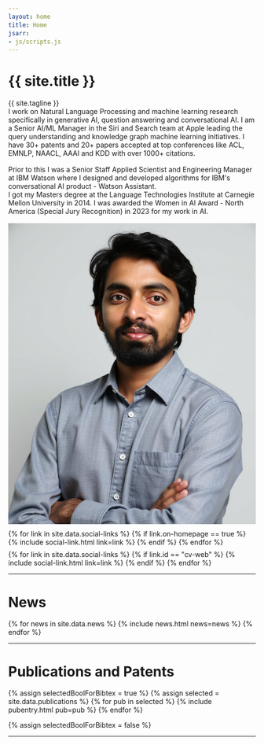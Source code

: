 ```yaml
---
layout: home
title: Home
jsarr:
- js/scripts.js
---
```


<div id ="intro-wrapper" class="l-page">
	<div id="intro-title-wrapper" class="intro-left">
		<h1 id="intro-title">{{ site.title }}</h1>
		<div id="intro-subtitle">
			{{ site.tagline }} 
		</div>
	</div>
	<div class="intro-left">
	<div class="intro-left">
		I work on Natural Language Processing and machine learning research specifically in generative AI, question answering and conversational AI. I am a Senior AI/ML Manager in the Siri and Search team at Apple leading the query understanding and knowledge graph machine learning initiatives. I have 30+ patents and 20+ papers accepted at top conferences like ACL, EMNLP, NAACL, AAAI and KDD with over 1000+ citations.  
	</div>
	<div style="height: 1rem"></div>
	<div>
        Prior to this I was a Senior Staff Applied Scientist and Engineering Manager at IBM Watson where I designed and developed algorithms for IBM's conversational AI product - Watson Assistant. 
	</div>
	<div class="intro-left">
        I got my Masters degree at the Language Technologies Institute at Carnegie Mellon University in 2014. I was awarded the Women in AI Award - North America (Special Jury Recognition) in 2023 for my work in AI.  
	</div>
	<div style="height: 1rem"></div>
</div>

<div class="intro-right">
	<img id="intro-image" class="intro-right" src="/images/profile.jpeg">
	<div style="height: 0.5rem"></div>
	<div id="intro-image-links" class="intro-right">
		{% for link in site.data.social-links %}
			{% if link.on-homepage == true %}
				{% include social-link.html link=link %}
			{% endif %}
		{% endfor %}
	</div>
	<div style="height: 0.5rem"></div>
	<div id="intro-cv-wrapper" class="intro-right">
		{% for link in site.data.social-links %}
			{% if link.id == "cv-web" %}
				{% include social-link.html link=link %}
			{% endif %}
		{% endfor %}
	</div>
	</div>
</div>




<hr class="l-page">

# News
{% for news in site.data.news %}
{% include news.html news=news %}
{% endfor %}


<hr class="l-page">

# Publications and Patents

{% assign selectedBoolForBibtex = true %}
{% assign selected = site.data.publications %}
{% for pub in selected %}
{% include pubentry.html pub=pub %}
{% endfor %}


<!-- ### All Publications -->

{% assign selectedBoolForBibtex = false %}

<hr class="l-page">
